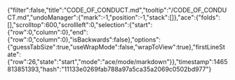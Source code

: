{"filter":false,"title":"CODE_OF_CONDUCT.md","tooltip":"/CODE_OF_CONDUCT.md","undoManager":{"mark":-1,"position":-1,"stack":[]},"ace":{"folds":[],"scrolltop":600,"scrollleft":0,"selection":{"start":{"row":0,"column":0},"end":{"row":0,"column":0},"isBackwards":false},"options":{"guessTabSize":true,"useWrapMode":false,"wrapToView":true},"firstLineState":{"row":26,"state":"start","mode":"ace/mode/markdown"}},"timestamp":1465813851393,"hash":"11133e0269fab788a97a5ca35a2069c0502bd977"}
